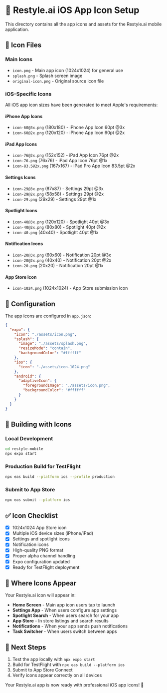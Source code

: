 # 📱 Restyle.ai iOS App Icon Setup

This directory contains all the app icons and assets for the Restyle.ai mobile application.

## 🎨 Icon Files

### Main Icons
- `icon.png` - Main app icon (1024x1024) for general use
- `splash.png` - Splash screen image
- `original-icon.png` - Original source icon file

### iOS-Specific Icons
All iOS app icon sizes have been generated to meet Apple's requirements:

#### iPhone App Icons
- `icon-60@3x.png` (180x180) - iPhone App Icon 60pt @3x
- `icon-60@2x.png` (120x120) - iPhone App Icon 60pt @2x

#### iPad App Icons  
- `icon-76@2x.png` (152x152) - iPad App Icon 76pt @2x
- `icon-76.png` (76x76) - iPad App Icon 76pt @1x
- `icon-83.5@2x.png` (167x167) - iPad Pro App Icon 83.5pt @2x

#### Settings Icons
- `icon-29@3x.png` (87x87) - Settings 29pt @3x
- `icon-29@2x.png` (58x58) - Settings 29pt @2x
- `icon-29.png` (29x29) - Settings 29pt @1x

#### Spotlight Icons
- `icon-40@3x.png` (120x120) - Spotlight 40pt @3x
- `icon-40@2x.png` (80x80) - Spotlight 40pt @2x
- `icon-40.png` (40x40) - Spotlight 40pt @1x

#### Notification Icons
- `icon-20@3x.png` (60x60) - Notification 20pt @3x
- `icon-20@2x.png` (40x40) - Notification 20pt @2x
- `icon-20.png` (20x20) - Notification 20pt @1x

#### App Store Icon
- `icon-1024.png` (1024x1024) - App Store submission icon

## 🔧 Configuration

The app icons are configured in `app.json`:

```json
{
  "expo": {
    "icon": "./assets/icon.png",
    "splash": {
      "image": "./assets/splash.png",
      "resizeMode": "contain",
      "backgroundColor": "#ffffff"
    },
    "ios": {
      "icon": "./assets/icon-1024.png"
    },
    "android": {
      "adaptiveIcon": {
        "foregroundImage": "./assets/icon.png",
        "backgroundColor": "#ffffff"
      }
    }
  }
}
```

## 🚀 Building with Icons

### Local Development
```bash
cd restyle-mobile
npx expo start
```

### Production Build for TestFlight
```bash
npx eas build --platform ios --profile production
```

### Submit to App Store
```bash
npx eas submit --platform ios
```

## ✅ Icon Checklist

- [x] 1024x1024 App Store icon
- [x] Multiple iOS device sizes (iPhone/iPad)
- [x] Settings and spotlight icons
- [x] Notification icons  
- [x] High-quality PNG format
- [x] Proper alpha channel handling
- [x] Expo configuration updated
- [x] Ready for TestFlight deployment

## 📱 Where Icons Appear

Your Restyle.ai icon will appear in:
- **Home Screen** - Main app icon users tap to launch
- **Settings App** - When users configure app settings
- **Spotlight Search** - When users search for your app
- **App Store** - In store listings and search results
- **Notifications** - When your app sends push notifications
- **Task Switcher** - When users switch between apps

## 🎯 Next Steps

1. Test the app locally with `npx expo start`
2. Build for TestFlight with `npx eas build --platform ios`
3. Submit to App Store Connect
4. Verify icons appear correctly on all devices

Your Restyle.ai app is now ready with professional iOS app icons! 🎉
